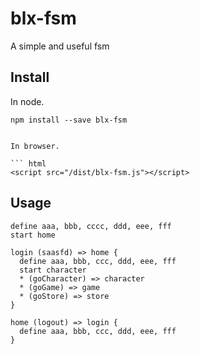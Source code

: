 # blx-fsm
A simple and useful fsm

## Install

In node.

```
npm install --save blx-fsm


In browser.

``` html
<script src="/dist/blx-fsm.js"></script>
```

## Usage

```
define aaa, bbb, cccc, ddd, eee, fff
start home

login (saasfd) => home {
  define aaa, bbb, ccc, ddd, eee, fff
  start character
  * (goCharacter) => character
  * (goGame) => game
  * (goStore) => store
}

home (logout) => login {
  define aaa, bbb, ccc, ddd, eee, fff
}
```
